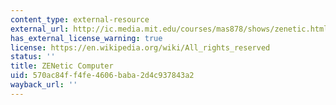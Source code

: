 ```yaml
---
content_type: external-resource
external_url: http://ic.media.mit.edu/courses/mas878/shows/zenetic.html
has_external_license_warning: true
license: https://en.wikipedia.org/wiki/All_rights_reserved
status: ''
title: ZENetic Computer
uid: 570ac84f-f4fe-4606-baba-2d4c937843a2
wayback_url: ''
---
```

